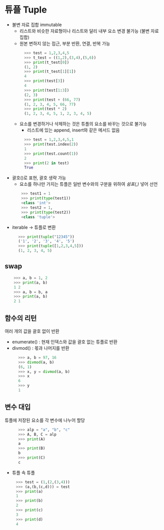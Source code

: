 # 튜플 Tuple #
+ 불변 자료 집합 immutable  
  - 리스트와 비슷한 자료형이나 리스트와 달리 내부 요소 변경 불가능 (불변 자료 집합)  
  - 원본 변하지 않는 접근, 부분 반환, 연결, 반복 가능
    ```python
      >>> test = 1,2,3,4,5
      >>> t_test = ((1,2),(3,4),(5,6))
      >>> print(t_test[0])
      (1, 2)
      >>> print(t_test[1][1])
      4
      >>> print(test[3])
      4
      >>> print(test[1:3])
      (2, 3)
      >>> print(test + (66, 77)
      (1, 2, 3, 4, 5, 66, 77)
      >>> print(test * 2)
      (1, 2, 3, 4, 5, 1, 2, 3, 4, 5)
    ```
  - 요소를 변경하거나 삭제하는 것은 튜플의 요소를 바꾸는 것으로 불가능
    - 리스트에 있는 append, insert와 같은 메서드 없음
    ```python
      >>> test = 1,2,3,4,5,1
      >>> print(test.index(2))
      1
      >>> print(test.count(1))
      2
      >>> print(2 in test)
      True 
    ```
+ 괄호()로 표현, 괄호 생략 가능
  - 요소를 하나만 가지는 튜플은 일반 변수와의 구분을 위하여 *쉼표(,)* 넣어 선언
  ```python
      >>> test1 = 1
      >>> print(type(test1))
      <class 'int'>
      >>> test2 = 1,
      >>> print(type(test2))
      <class 'tuple'>
  ```
+ iterable -> 튜플로 변환
```python
      >>> print(tuple("12345"))
      ('1', '2', '3', '4', '5')
      >>> print(tuple([1,2,3,4,5]))
      (1, 2, 3, 4, 5)
```
## swap ##
```python
    >>> a, b = 1, 2
    >>> print(a, b)
    1 2
    >>> a, b = b, a
    >>> print(a, b)
    2 1
```

## 함수의 리턴 ##
여러 개의 값을 괄호 없이 반환
+ enumerate() : 현재 인덱스와 값을 괄호 없는 튜플로 반환
+ divmod() : 몫과 나머지를 반환
```python
      >>> a, b = 97, 16
      >>> divmod(a, b)
      (6, 1)
      >>> x, y = divmod(a, b)
      >>> x
      6
      >>> y
      1
 ```
   
 ## 변수 대입 ##
튜플에 저장된 요소를 각 변수에 나누어 할당
```python
      >>> alp = "a", "b", "c"
      >>> A, B, C = alp
      >>> print(A)
      a
      >>> print(B)
      b
      >>> print(C)
      c
 ```
 + 튜플 속 튜플 
 ``` python
      >>> test = (1,(2,(3,4)))
      >>> (a,(b,(c,d))) = test
      >>> print(a)
      1
      >>> print(b)
      2
      >>> print(c)
      3
      >>> print(d)
      4
```
